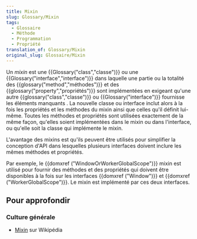 ```yaml
---
title: Mixin
slug: Glossary/Mixin
tags:
  - Glossaire
  - Méthode
  - Programmation
  - Propriété
translation_of: Glossary/Mixin
original_slug: Glossaire/Mixin
---
```

Un _mixin_ est une {{Glossary("class","classe")}} ou une {{Glossary("interface","interface")}} dans laquelle une partie ou la totalité des {{glossary("method","méthodes")}} et des {{glossary("property","propriétés")}} sont implémentées en exigeant qu'une autre {{glossary("class","classe")}} ou {{Glossary("interface")}} fournisse les éléments manquants . La nouvelle classe ou interface inclut alors à la fois les propriétés et les méthodes du mixin ainsi que celles qu'il définit lui-même. Toutes les méthodes et propriétés sont utilisées exactement de la même façon, qu'elles soient implémentées dans le mixin ou dans l'interface, ou qu'elle soit la classe qui implémente le mixin.

L'avantage des mixins est qu'ils peuvent être utilisés pour simplifier la conception d'API dans lesquelles plusieurs interfaces doivent inclure les mêmes méthodes et propriétés.

Par exemple, le {{domxref ("WindowOrWorkerGlobalScope")}} mixin est utilisé pour fournir des méthodes et des propriétés qui doivent être disponibles à la fois sur les interfaces {{domxref ("Window")}} et {{domxref ("WorkerGlobalScope")}}. Le mixin est implémenté par ces deux interfaces.

## Pour approfondir

### Culture générale

- [Mixin](http://fr.wikipedia.org/wiki/Mixin) sur Wikipédia
